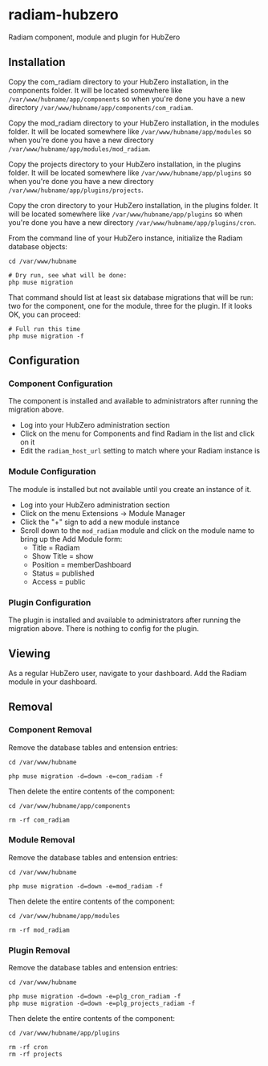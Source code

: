 # radiam-hubzero

Radiam component, module and plugin for HubZero

## Installation

Copy the com_radiam directory to your HubZero installation, in the components folder.  It will be located somewhere like `/var/www/hubname/app/components` so when you're done you have a new directory `/var/www/hubname/app/components/com_radiam`.

Copy the mod_radiam directory to your HubZero installation, in the modules folder.  It will be located somewhere like `/var/www/hubname/app/modules` so when you're done you have a new directory `/var/www/hubname/app/modules/mod_radiam`.

Copy the projects directory to your HubZero installation, in the plugins folder.  It will be located somewhere like `/var/www/hubname/app/plugins` so when you're done you have a new directory `/var/www/hubname/app/plugins/projects`. 

Copy the cron directory to your HubZero installation, in the plugins folder.  It will be located somewhere like `/var/www/hubname/app/plugins` so when you're done you have a new directory `/var/www/hubname/app/plugins/cron`. 

From the command line of your HubZero instance, initialize the Radiam database objects:

```
cd /var/www/hubname

# Dry run, see what will be done:
php muse migration
```

That command should list at least six database migrations that will be run: two for the component, one for the module, three for the plugin.  If it looks OK, you can proceed:

```
# Full run this time
php muse migration -f
```

## Configuration

### Component Configuration

The component is installed and available to administrators after running the migration above.  

- Log into your HubZero administration section
- Click on the menu for Components and find Radiam in the list and click on it
- Edit the `radiam_host_url` setting to match where your Radiam instance is

### Module Configuration

The module is installed but not available until you create an instance of it.

- Log into your HubZero administration section
- Click on the menu Extensions -> Module Manager
- Click the "+" sign to add a new module instance
- Scroll down to the `mod_radiam` module and click on the module name to bring up the Add Module form:
    - Title = Radiam
    - Show Title = show
    - Position = memberDashboard
    - Status = published
    - Access = public

### Plugin Configuration

The plugin is installed and available to administrators after running the migration above. There is nothing to config for the plugin.

## Viewing

As a regular HubZero user, navigate to your dashboard.  Add the Radiam module in your dashboard.


## Removal

### Component Removal

Remove the database tables and entension entries:

```
cd /var/www/hubname

php muse migration -d=down -e=com_radiam -f
```

Then delete the entire contents of the component:

```
cd /var/www/hubname/app/components

rm -rf com_radiam
```

### Module Removal

Remove the database tables and entension entries:

```
cd /var/www/hubname

php muse migration -d=down -e=mod_radiam -f
```

Then delete the entire contents of the component:

```
cd /var/www/hubname/app/modules

rm -rf mod_radiam
```

### Plugin Removal

Remove the database tables and entension entries:

```
cd /var/www/hubname

php muse migration -d=down -e=plg_cron_radiam -f
php muse migration -d=down -e=plg_projects_radiam -f
```

Then delete the entire contents of the component:

```
cd /var/www/hubname/app/plugins

rm -rf cron
rm -rf projects
```
